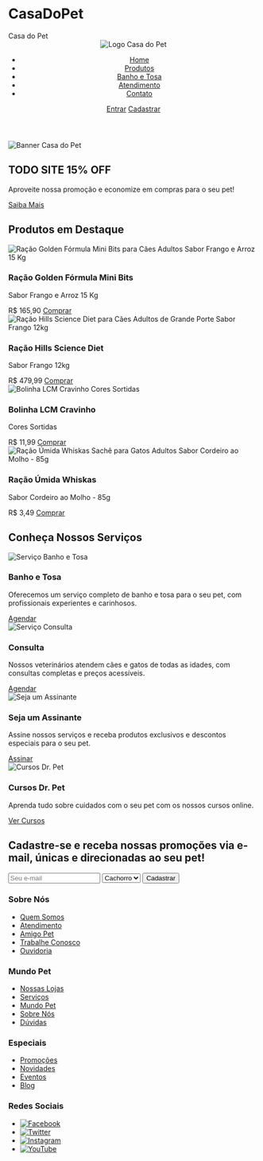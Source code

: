 # CasaDoPet
<!DOCTYPE html>
<html lang="pt-BR">
<head>
    <meta charset="UTF-8">
    <meta name="viewport" content="width=device-width, initial-scale=1.0">
    Casa do Pet
    <link rel="stylesheet" href="style.css">
</head>
<body>
    <header>
        <div class="logo">
            <img src="[https://github.com/guilherme-rigel/CasaDoPet/assets/154554232/8d6d4d84-25f3-4e5e-b9b7-304bbd4ab3ee)](https://github.com/guilherme-rigel/CasaDoPet/blob/main/logo%20casa%20do%20pet.png](https://github.com/guilherme-rigel/CasaDoPet/blob/main/logo%20casa%20do%20pet.png?raw=true)
" alt="Logo Casa do Pet">
        </div>
        <nav>
            <ul>
                <li><a href="#">Home</a></li>
                <li><a href="#">Produtos</a></li>
                <li><a href="#">Banho e Tosa</a></li>
                <li><a href="#">Atendimento</a></li>
                <li><a href="#">Contato</a></li>
            </ul>
        </nav>
        <div class="login-cadastro">
            <a href="#">Entrar</a>
            <a href="#">Cadastrar</a>
        </div>
    </header>
    <main>
        <section class="banner">
            <img src="banner_casadopet.jpg" alt="Banner Casa do Pet">
        </section>
        <section class="promocao">
            <h2>TODO SITE 15% OFF</h2>
            <p>Aproveite nossa promoção e economize em compras para o seu pet!</p>
            <a href="#">Saiba Mais</a>
        </section>
        <section class="produtos-em-destaque">
            <h2>Produtos em Destaque</h2>
            <div class="produto">
                <img src="racao_golden.jpg" alt="Ração Golden Fórmula Mini Bits para Cães Adultos Sabor Frango e Arroz 15 Kg">
                <h3>Ração Golden Fórmula Mini Bits</h3>
                <p>Sabor Frango e Arroz 15 Kg</p>
                <span class="preco">R$ 165,90</span>
                <a href="#">Comprar</a>
            </div>
            <div class="produto">
                <img src="racao_hills.jpg" alt="Ração Hills Science Diet para Cães Adultos de Grande Porte Sabor Frango 12kg">
                <h3>Ração Hills Science Diet</h3>
                <p>Sabor Frango 12kg</p>
                <span class="preco">R$ 479,99</span>
                <a href="#">Comprar</a>
            </div>
            <div class="produto">
                <img src="bolinha_lcm.jpg" alt="Bolinha LCM Cravinho Cores Sortidas">
                <h3>Bolinha LCM Cravinho</h3>
                <p>Cores Sortidas</p>
                <span class="preco">R$ 11,99</span>
                <a href="#">Comprar</a>
            </div>
            <div class="produto">
                <img src="racao_whiskas.jpg" alt="Ração Úmida Whiskas Sachê para Gatos Adultos Sabor Cordeiro ao Molho - 85g">
                <h3>Ração Úmida Whiskas</h3>
                <p>Sabor Cordeiro ao Molho - 85g</p>
                <span class="preco">R$ 3,49</span>
                <a href="#">Comprar</a>
            </div>
        </section>
        <section class="servicos">
            <h2>Conheça Nossos Serviços</h2>
            <div class="servico">
                <img src="servico_banhoetosa_casadopet.jpg" alt="Serviço Banho e Tosa">
                <h3>Banho e Tosa</h3>
                <p>Oferecemos um serviço completo de banho e tosa para o seu pet, com profissionais experientes e carinhosos.</p>
                <a href="#">Agendar</a>
            </div>
            <div class="servico">
                <img src="servico_consulta_casadopet.jpg" alt="Serviço Consulta">
                <h3>Consulta</h3>
                <p>Nossos veterinários atendem cães e gatos de todas as idades, com consultas completas e preços acessíveis.</p>
                <a href="#">Agendar</a>
            </div>
            <div class="servico">
                <img src="servico_assinatura_casadopet.jpg" alt="Seja um Assinante">
                <h3>Seja um Assinante</h3>
                <p>Assine nossos serviços e receba produtos exclusivos e descontos especiais para o seu pet.</p>
                <a href="#">Assinar</a>
            </div>
            <div class="servico">
                <img src="servico_cursos_casadopet.jpg" alt="Cursos Dr. Pet">
                <h3>Cursos Dr. Pet</h3>
                <p>Aprenda tudo sobre cuidados com o seu pet com os nossos cursos online.</p>
                <a href="#">Ver Cursos</a>
            </div>
        </section>
        <section class="newsletter">
            <div class="container">
                <h2>Cadastre-se e receba nossas promoções via e-mail, únicas e direcionadas ao seu pet!</h2>
                <form action="#">
                    <input type="email" placeholder="Seu e-mail">
                    <select name="pet">
                        <option value="cachorro">Cachorro</option>
                        <option value="gato">Gato</option>
                        <option value="outros">Outros</option>
                    </select>
                    <button type="submit">Cadastrar</button>
                </form>
            </div>
        </section>
    </main>
    <footer>
        <div class="container">
            <div class="footer-links">
                <h3>Sobre Nós</h3>
                <ul>
                    <li><a href="#">Quem Somos</a></li>
                    <li><a href="#">Atendimento</a></li>
                    <li><a href="#">Amigo Pet</a></li>
                    <li><a href="#">Trabalhe Conosco</a></li>
                    <li><a href="#">Ouvidoria</a></li>
                </ul>
            </div>
            <div class="footer-links">
                <h3>Mundo Pet</h3>
                <ul>
                    <li><a href="#">Nossas Lojas</a></li>
                    <li><a href="#">Serviços</a></li>
                    <li><a href="#">Mundo Pet</a></li>
                    <li><a href="#">Sobre Nós</a></li>
                    <li><a href="#">Dúvidas</a></li>
                </ul>
            </div>
            <div class="footer-links">
                <h3>Especiais</h3>
                <ul>
                    <li><a href="#">Promoções</a></li>
                    <li><a href="#">Novidades</a></li>
                    <li><a href="#">Eventos</a></li>
                    <li><a href="#">Blog</a></li>
                </ul>
            </div>
            <div class="social-media">
                <h3>Redes Sociais</h3>
                <ul>
                    <li><a href="#"><img src="facebook_icon.png" alt="Facebook"></a></li>
                    <li><a href="#"><img src="twitter_icon.png" alt="Twitter"></a></li>
                    <li><a href="#"><img src="instagram_icon.png" alt="Instagram"></a></li>
                    <li><a href="#"><img src="youtube_icon.png" alt="YouTube"></a></li>
                </ul>
            </div>
        </div>
    </footer>
</body>
</html>
